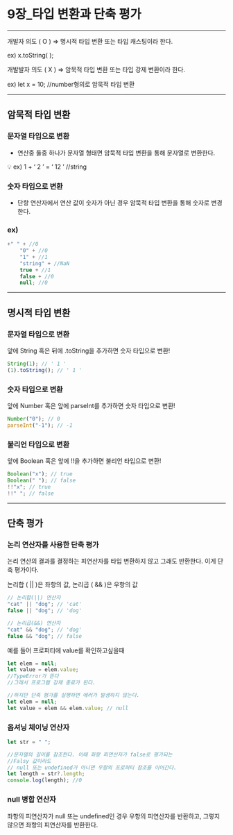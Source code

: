 # 9장\_타입 변환과 단축 평가

---

개발자 의도 ( O ) ⇒ 명시적 타입 변환 또는 타입 캐스팅이라 한다.

ex) x.toString( );

개발발자 의도 ( X ) ⇒ 암묵적 타입 변환 또는 타입 강제 변환이라 한다.

ex) let x = 10; //number형의로 암묵적 타입 변환

---

## 암묵적 타입 변환

### 문자열 타입으로 변환

-   연산중 둘중 하나가 문자열 형태면 암묵적 타입 변환을 통해 문자열로 변환한다.

<aside>
💡 ex) 1 + ‘ 2 ’ = ‘ 12 ’ //string

</aside>

### 숫자 타입으로 변환

-   단항 연산자에서 연산 값이 숫자가 아닌 경우 암묵적 타입 변환을 통해 숫자로 변경한다.

### ex)

```jsx
+" " + //0
    "0" + //0
    "1" + //1
    "string" + //NaN
    true + //1
    false + //0
    null; //0
```

---

## 명시적 타입 변환

### 문자열 타입으로 변환

앞에 String 혹은 뒤에 .toString을 추가하면 숫자 타입으로 변환!

```jsx
String(1); // ' 1 '
(1).toString(); // ' 1 '
```

### 숫자 타입으로 변환

앞에 Number 혹은 앞에 parseInt를 추가하면 숫자 타입으로 변환!

```jsx
Number("0"); // 0
parseInt("-1"); // -1
```

### 불리언 타입으로 변환

앞에 Boolean 혹은 앞에 !!을 추가하면 불리언 타입으로 변환!

```jsx
Boolean("x"); // true
Boolean(" "); // false
!!"x"; // true
!!" "; // false
```

---

## 단축 평가

### 논리 연산자를 사용한 단축 평가

논리 연산의 결과를 결정하는 피연산자를 타입 변환하지 않고 그래도 반환한다. 이게 단축 평가이다.

논리합 ( || )은 좌항의 값, 논리곱 ( && )은 우항의 값

```jsx
// 논리합(||) 연산자
"cat" || "dog"; // 'cat'
false || "dog"; // 'dog'

// 논리곱(&&) 연산자
"cat" && "dog"; // 'dog'
false && "dog"; // false
```

예를 들어 프로퍼티에 value를 확인하고싶을때

```jsx
let elem = null;
let value = elem.value;
//TypeError가 뜬다
//그래서 프로그램 강제 종료가 된다.

//하지만 단축 평가를 실행하면 에러가 발생하지 않는다.
let elem = null;
let value = elem && elem.value; // null
```

### 옵셔닝 체이닝 연산자

```jsx
let str = " ";

//문자열의 길이를 참조한다. 이때 좌항 피연산자가 false로 평가되는
//Falsy 값이라도
// null 또는 undefined가 아니면 우항의 프로퍼티 참조를 이어간다.
let length = str?.length;
console.log(length); //0
```

### null 병합 연산자

좌항의 피연산자가 null 또는 undefined인 경우 우항의 피연산자를 반환하고, 그렇지 않으면 좌항의 피연산자를 반환한다.
